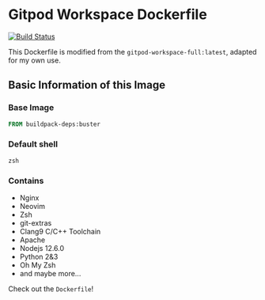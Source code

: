 # Gitpod Workspace Dockerfile
[![Build Status](https://travis-ci.org/KsRyY/gitpod-docker-zsh.svg?branch=master)](https://travis-ci.org/KsRyY/gitpod-docker-zsh)

This Dockerfile is modified from the `gitpod-workspace-full:latest`, adapted for my own use.

## Basic Information of this Image

### Base Image

``` dockerfile
FROM buildpack-deps:buster
```

### Default shell

`zsh`

### Contains

* Nginx
* Neovim
* Zsh
* git-extras
* Clang9 C/C++ Toolchain
* Apache
* Nodejs 12.6.0
* Python 2&3
* Oh My Zsh
* and maybe more...

Check out the `Dockerfile`!